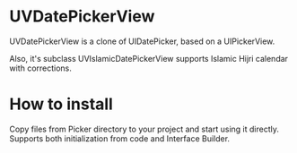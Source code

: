 UVDatePickerView
================

UVDatePickerView is a clone of UIDatePicker, based on a UIPickerView.

Also, it's subclass UVIslamicDatePickerView supports Islamic Hijri calendar with corrections.

How to install
================
Copy files from Picker directory to your project and start using it directly.
Supports both initialization from code and Interface Builder.
